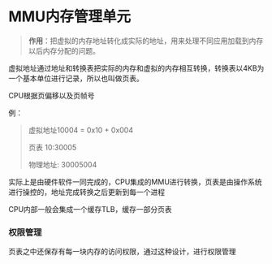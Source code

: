 # MMU内存管理单元

> **作用**：把虚拟的内存地址转化成实际的地址，用来处理不同应用加载到内存以后内存分配的问题。

虚拟地址通过地址和转换表把实际的内存和虚拟的内存相互转换，转换表以4KB为一个基本单位进行记录，所以也叫做页表。

CPU根据页偏移以及页帧号

例：

> 虚拟地址10004 = 0x10 + 0x004
>
> 页表 10:30005
>
> 物理地址: 30005004

实际上是由硬件软件一同完成的，CPU集成的MMU进行转换，页表是由操作系统进行操控的，地址完成转换之后更新到每一个进程

CPU内部一般会集成一个缓存TLB，缓存一部分页表



### 权限管理

页表之中还保存有每一块内存的访问权限，通过这种设计，进行权限管理

